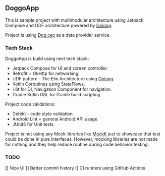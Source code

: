 ## DoggoApp
This is sample project with multimodular architecture using
Jetpack Compose and UDF architecture powered by [Oolong](https://oolong-kt.org).

Project is using [Dog.ceo](https://dog.ceo/dog-api/) as a data provider service.

### Tech Stack
DoggoApp is build using next tech stack:
* Jetpack Compose for UI and screen controller.
* Retrofit + OkHttp for networking.
* UDF pattern - The Elm Architecture using [Oolong](https://oolong-kt.org).
* Kotlin Coroutines using StateFlows.
* Hilt for DI, Navigation Component for navigation.
* Gradle Kotlin DSL for Gradle build scripting.

Project code validations:
* Detekt - code style validation.
* Android Lint = general Android API usage.
* JUnit5 for Unit tests.

Project is not using any Mock libraries like [MockK](https://mockk.io) just to
showcase that test could be done in pure interfaces. However,
mocking libraries are not made for nothing and they help reduce
routine during code behavior testing.

### TODO
[] Nice UI
[] Better commit history
[] CI runners using GitHub Actions